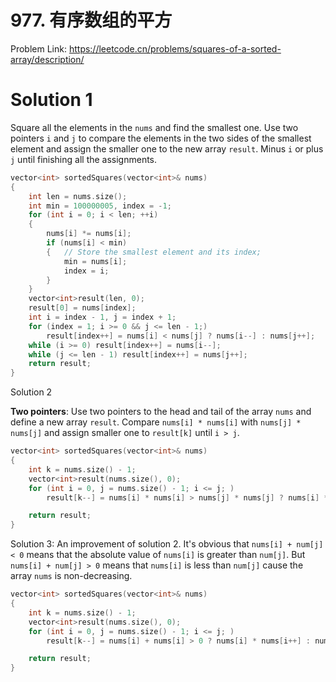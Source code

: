 # 977. 有序数组的平方
Problem Link: https://leetcode.cn/problems/squares-of-a-sorted-array/description/

# Solution 1

Square all the elements in the `nums` and find the smallest one. Use two pointers `i` and `j` to compare the elements in the two sides of the smallest element and assign the smaller one to the new array `result`. Minus `i` or plus `j` until finishing all the assignments.
```cpp
vector<int> sortedSquares(vector<int>& nums)
{
    int len = nums.size();
    int min = 100000005, index = -1;
    for (int i = 0; i < len; ++i)
    {
        nums[i] *= nums[i];
        if (nums[i] < min)
        {   // Store the smallest element and its index;
            min = nums[i];
            index = i;
        }
    }
    vector<int>result(len, 0);
    result[0] = nums[index];
    int i = index - 1, j = index + 1;
    for (index = 1; i >= 0 && j <= len - 1;)
        result[index++] = nums[i] < nums[j] ? nums[i--] : nums[j++];
    while (i >= 0) result[index++] = nums[i--];
    while (j <= len - 1) result[index++] = nums[j++];
    return result;
}
```

Solution 2

**Two pointers**: Use two pointers to the head and tail of the array `nums` and define a new array `result`. Compare `nums[i] * nums[i]` with `nums[j] * nums[j]` and assign smaller one to `result[k]` until `i > j`.
```cpp
vector<int> sortedSquares(vector<int>& nums)
{
    int k = nums.size() - 1;
    vector<int>result(nums.size(), 0);
    for (int i = 0, j = nums.size() - 1; i <= j; )
        result[k--] = nums[i] * nums[i] > nums[j] * nums[j] ? nums[i] * nums[i++] : nums[j] * nums[j--];

    return result;
}
```

Solution 3: An improvement of solution 2. It's obvious that `nums[i] + num[j] < 0` means that the absolute value of `nums[i]` is greater than `num[j]`. But `nums[i] + num[j] > 0` means that `nums[i]` is less than `num[j]` cause the array `nums` is non-decreasing.
```cpp
vector<int> sortedSquares(vector<int>& nums)
{
    int k = nums.size() - 1;
    vector<int>result(nums.size(), 0);
    for (int i = 0, j = nums.size() - 1; i <= j; )
        result[k--] = nums[i] + nums[i] > 0 ? nums[i] * nums[i++] : nums[j] * nums[j--];

    return result;
}
```
